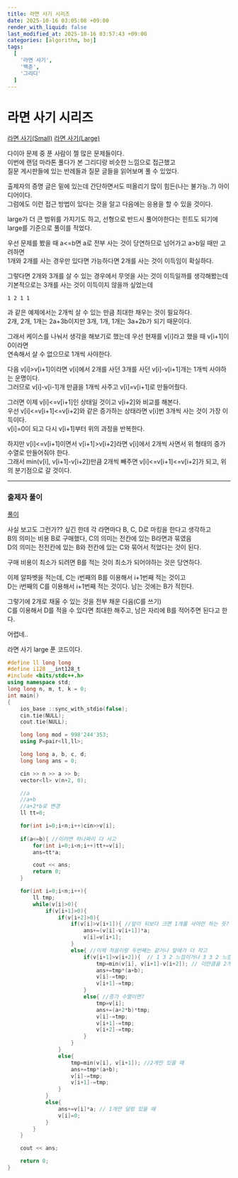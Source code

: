 ```yaml
---
title: 라면 사기 시리즈
date: 2025-10-16 03:05:08 +09:00
render_with_liquid: false
last_modified_at: 2025-10-16 03:57:43 +09:00
categories: [algorithm, boj]
tags:
  [
    '라면 사기',
    '백준',
    '그리디'
  ]
---
```

# **라면 사기 시리즈**

[라면 사기(Small)](https://www.acmicpc.net/problem/18185)
[라면 사기(Large)](https://www.acmicpc.net/problem/18186)

다이아 문제 중 푼 사람이 젤 많은 문제들이다.<br>
이번에 랜덤 마라톤 풀다가 본 그리디랑 비슷한 느낌으로 접근했고<br>
질문 게시판들에 있는 반례들과 질문 글들을 읽어보며 풀 수 있었다.<br>

출제자의 증명 글은 밑에 있는데 간단하면서도 떠올리기 많이 힘든(나는 불가능..?) 아이디어이다.<br>
그럼에도 이런 접근 방법이 있다는 것을 알고 다음에는 응용을 할 수 있을 것이다.

large가 더 큰 범위를 가지기도 하고, 선형으로 반드시 풀어야한다는 힌트도 되기에 large를 기준으로 풀이를 적었다.<br>

우선 문제를 봤을 때 a<=b면 a로 전부 사는 것이 당연하므로 넘어가고 a>b일 때만 고려하면<br>
1개와 2개를 사는 경우만 있다면 가능하다면 2개를 사는 것이 이득임이 확실하다.<br>

그렇다면 2개와 3개를 살 수 있는 경우에서 무엇을 사는 것이 이득일까를 생각해봤는데<br>
기본적으로는 3개를 사는 것이 이득이지 않을까 싶었는데
```
1 2 1 1
```
과 같은 예제에서는 2개씩 살 수 있는 만큼 최대한 채우는 것이 필요하다.<br>
2개, 2개, 1개는 2a+3b이지만 3개, 1개, 1개는 3a+2b가 되기 때문이다.

그래서 케이스를 나눠서 생각을 해보기로 했는데 우선 현재를 v[i]라고 했을 때 v[i+1]이 0이라면<br>
연속해서 살 수 없으므로 1개씩 사야한다.<br>

다음 v[i]>v[i+1]이라면 v[i]에서 2개를 사던 3개를 사던 v[i]-v[i+1]개는 1개씩 사야하는 운명이다.<br>
그러므로 v[i]-v[i-1]개 만큼을 1개씩 사주고 v[i]=v[i+1]로 만들어줬다.<br>

그러면 이제 v[i]<=v[i+1]인 상태일 것이고 v[i+2]와 비교를 해본다.<br>
우선 v[i]<=v[i+1]<=v[i+2]와 같은 증가하는 상태라면 v[i]번 3개씩 사는 것이 가장 이득이다.<br>
v[i]=0이 되고 다시 v[i+1]부터 위의 과정을 반복한다.<br>

하지만 v[i]<=v[i+1]이면서 v[i+1]>v[i+2]라면 v[i]에서 2개씩 사면서 위 형태의 증가 수열로 만들어줘야 한다.<br>
그래서 min(v[i], v[i+1]-v[i+2])만큼 2개씩 빼주면 v[i]<=v[i+1]<=v[i+2]가 되고, 위의 분기점으로 갈 것이다.<br>

---

### 출제자 풀이
[풀이](https://youngyojun.github.io/contest/review/2020/02/15/iamcoder-2019-yearend-contest/#%EB%9D%BC%EB%A9%B4-%EC%82%AC%EA%B8%B0-small--large)<br>

사실 보고도 그런가?? 싶긴 한데 각 라면마다 B, C, D로 마킹을 한다고 생각하고<br>
B의 의미는 비용 B로 구매했다, C의 의미는 전칸에 있는 B라면과 묶였음<br>
D의 의미는 전전칸에 있는 B와 전칸에 있는 C와 묶어서 적었다는 것이 된다.<br>

구매 비용이 최소가 되려면 B를 적는 것이 최소가 되어야하는 것은 당연하다.<br>

이제 알파벳을 적는데, C는 i번째의 B를 이용해서 i+1번째 적는 것이고<br>
D는 i번째의 C를 이용해서 i+1번째 적는 것이다. 남는 것에는 B가 적힌다.<br>

그렇기에 2개로 채울 수 있는 것을 전부 채운 다음(C를 쓰기)<br>
C를 이용해서 D를 적을 수 있다면 최대한 해주고, 남은 자리에 B를 적어주면 된다고 한다.<br>

어렵네..

라면 사기 large 푼 코드이다.
```c++
#define ll long long
#define i128 __int128_t
#include <bits/stdc++.h>
using namespace std;
long long n, m, t, k = 0;
int main()
{
    ios_base ::sync_with_stdio(false);
    cin.tie(NULL);
    cout.tie(NULL);

    long long mod = 998'244'353;
    using P=pair<ll,ll>;

    long long a, b, c, d;
    long long ans = 0;

    cin >> n >> a >> b;
    vector<ll> v(n+2, 0);

    //a
    //a+b
    //a+2*b로 변경
    ll tt=0;

    for(int i=0;i<n;i++)cin>>v[i];
    
    if(a<=b){ //이러면 하나짜리 다 사고
        for(int i=0;i<n;i++)tt+=v[i];
        ans=tt*a;

        cout << ans;
        return 0;
    }

    for(int i=0;i<n;i++){
        ll tmp;
        while(v[i]>0){
            if(v[i+1]>0){
                if(v[i+2]>0){
                    if(v[i]>v[i+1]){ //앞이 뒤보다 크면 1개를 사야만 하는 듯?
                        ans+=(v[i]-v[i+1])*a;
                        v[i]=v[i+1];
                    }
                    else{ //이제 처음이랑 두번째는 같거나 앞에가 더 작고
                        if(v[i+1]>v[i+2]){  // 1 3 2 느낌이거나 3 3 2 느낌이겠죠
                            tmp=min(v[i], v[i+1]-v[i+2]); // 이만큼을 2개씩 빼면
                            ans+=tmp*(a+b);
                            v[i]-=tmp;
                            v[i+1]-=tmp;
                        }
                        else{ //증가 수열이면?
                            tmp=v[i];
                            ans+=(a+2*b)*tmp;
                            v[i]-=tmp;
                            v[i+1]-=tmp;
                            v[i+2]-=tmp;
                        }
                    }
                }
                else{
                    tmp=min(v[i], v[i+1]); //2개만 있을 때
                    ans+=tmp*(a+b);
                    v[i]-=tmp;
                    v[i+1]-=tmp;
                }
            }
            else{
                ans+=v[i]*a; // 1개만 덜렁 있을 때
                v[i]=0;
            }
        }
    }

    cout << ans;

    return 0;
}
```